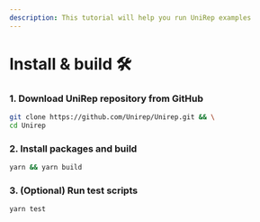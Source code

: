 ```yaml
---
description: This tutorial will help you run UniRep examples
---
```


# Install & build 🛠

### 1. Download UniRep repository from GitHub

```bash
git clone https://github.com/Unirep/Unirep.git && \
cd Unirep
```

### 2. Install packages and build

```bash
yarn && yarn build
```

### 3. (Optional) Run test scripts

```bash
yarn test
```
